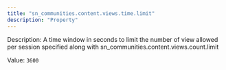 ```yaml
---
title: "sn_communities.content.views.time.limit"
description: "Property"
---
```


Description: A time window in seconds to limit the number of view allowed per session specified along with sn_communities.content.views.count.limit

Value: `3600`